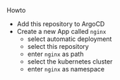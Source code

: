 Howto
- Add this repository to ArgoCD
- Create a new App called `nginx`
  - select automatic deployment
  - select this repository
  - enter `nginx` as path
  - select the kubernetes cluster
  - enter `nginx` as namespace